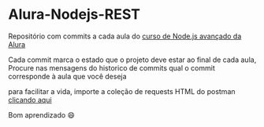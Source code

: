 # Alura-Nodejs-REST
Repositório com commits a cada aula do [curso de Node.js avançado da Alura](https://cursos.alura.com.br/course/nodejs-avancado)

Cada commit marca o estado que o projeto deve estar ao final de cada aula,
Procure nas mensagens do historico de commits qual o commit corresponde à aula que você deseja

para facilitar a vida, importe a coleção de requests HTML do postman [clicando aqui](https://www.getpostman.com/collections/a3d3aa164a8a7ccb7e13)

Bom aprendizado :smile:
